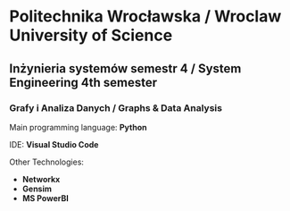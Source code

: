 # Politechnika Wrocławska / Wroclaw University of Science

## Inżynieria systemów semestr 4 / System Engineering 4th semester

### Grafy i Analiza Danych / Graphs & Data Analysis

Main programming language: **Python**

IDE: **Visual Studio Code**

Other Technologies:
- **Networkx**
- **Gensim**
- **MS PowerBI**
